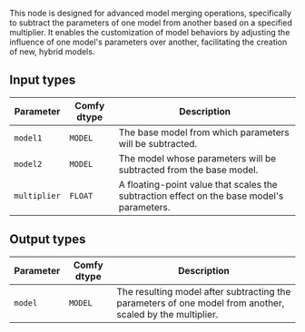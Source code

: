 
This node is designed for advanced model merging operations, specifically to subtract the parameters of one model from another based on a specified multiplier. It enables the customization of model behaviors by adjusting the influence of one model's parameters over another, facilitating the creation of new, hybrid models.
## Input types

| Parameter     | Comfy dtype | Description |
|---------------|--------------|-------------|
| `model1`      | `MODEL`     | The base model from which parameters will be subtracted. |
| `model2`      | `MODEL`     | The model whose parameters will be subtracted from the base model. |
| `multiplier`  | `FLOAT`     | A floating-point value that scales the subtraction effect on the base model's parameters. |

## Output types

| Parameter | Comfy dtype | Description |
|-----------|-------------|-------------|
| `model`   | `MODEL`     | The resulting model after subtracting the parameters of one model from another, scaled by the multiplier. |